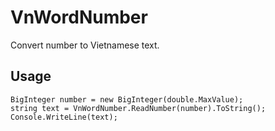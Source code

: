 # VnWordNumber
Convert number to Vietnamese text.
## Usage
```
BigInteger number = new BigInteger(double.MaxValue);
string text = VnWordNumber.ReadNumber(number).ToString();
Console.WriteLine(text);
```